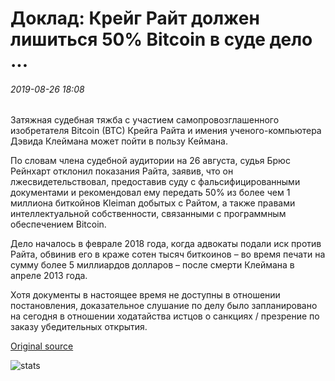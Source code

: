 # Доклад: Крейг Райт должен лишиться 50% Bitcoin в суде дело ...

###### 2019-08-26 18:08

Затяжная судебная тяжба с участием самопровозглашенного изобретателя Bitcoin (BTC) Крейга Райта и имения ученого-компьютера Дэвида Клеймана может пойти в пользу Кеймана.

По словам члена судебной аудитории на 26 августа, судья Брюс Рейнхарт отклонил показания Райта, заявив, что он лжесвидетельствовал, предоставив суду с фальсифицированными документами и рекомендовал ему передать 50% из более чем 1 миллиона биткойнов Kleiman добытых с Райтом, а также правами интеллектуальной собственности, связанными с программным обеспечением Bitcoin.

Дело началось в феврале 2018 года, когда адвокаты подали иск против Райта, обвинив его в краже сотен тысяч биткоинов – во время печати на сумму более 5 миллиардов долларов – после смерти Клеймана в апреле 2013 года.

Хотя документы в настоящее время не доступны в отношении постановления, доказательное слушание по делу было запланировано на сегодня в отношении ходатайства истцов о санкциях / презрение по заказу убедительных открытия.

[Original source](https://cointelegraph.com/news/report-craig-wright-must-forfeit-50-of-bitcoin-in-court-case)

![stats](https://c.statcounter.com/11760860/0/a89fa40b/1/ "stats")